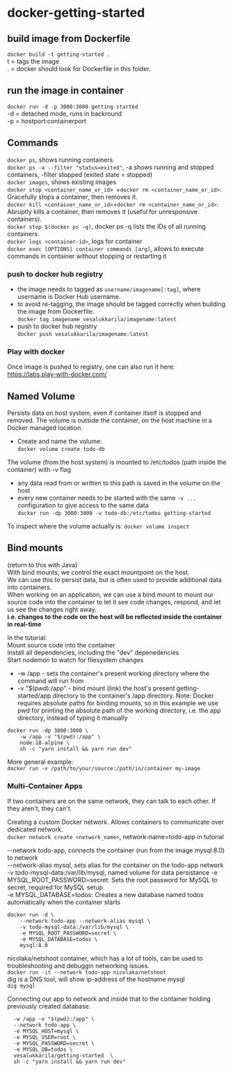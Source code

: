 # docker-getting-started

## build image from Dockerfile
```docker build -t getting-started .```  
t = tags the image  
. = docker should look for Dockerfile in this folder.

 ## run the image in container
 ```docker run -d -p 3000:3000 getting-started```  
-d = detached mode, runs in backround  
-p = hostport:containerport

## Commands
```docker ps```, shows running containers  
```docker ps -a --filter "status=exited"```, -a shows running and stopped containers, -filter stopped (exited state = stopped)  
```docker images```, shows existing images  
```docker stop <container_name_or_id> ```+```docker rm <container_name_or_id>```: Gracefully stops a container, then removes it.  
```docker kill <container_name_or_id>```+```docker rm <container_name_or_id>```: Abruptly kills a container, then removes it (useful for unresponsive containers).  
```docker stop $(docker ps -q)```, docker ps -q lists the IDs of all running containers.  
```docker logs <container-id>```, logs for container  
```docker exec [OPTIONS] container commands [arg]```, allows to execute commands in container without stopping or restarting it
### push to docker hub registry
- the image needs to tagged as ```username/imagename[:tag]```, where username is Docker Hub username.  
- to avoid re-tagging, the image should be tagged correctly when building the image from Dockerfile.  
```docker tag imagename vesalukkarila/imagename:latest```
- push to docker hub registry  
```docker push vesalukkarila/imagename:latest```

### Play with docker
Once image is pushed to registry, one can also run it here:  
https://labs.play-with-docker.com/

## Named Volume
Persists data on host system, even if container itself is stopped and removed. 
The volume is outside the container, on the host machine in a Docker managed location.  
- Create and name the volume:  
```docker volume create todo-db```  

The volume (from the host system) is mounted to /etc/todos (path inside the container) with -v flag
- any data read from or written to this path is saved in the volume on the host
- every new container needs to be started with the same ```-v ...``` configuration to give access to the same data  
```docker run -dp 3000:3000 -v todo-db:/etc/todos getting-started```  

To inspect where the volume actually is:
```docker volume inspect```

## Bind mounts
(return to this with Java)  
With bind mounts, we control the exact mountpoint on the host.  
We can use this to persist data, but is often used to provide additional data into containers.  
When working on an application, we can use a bind mount to mount our source code into the container to let it 
see code changes, respond, and let us see the changes right away.  
**i.e. changes to the code on the host will be 
reflected inside the container in real-time**    

In the tutorial:  
Mount source code into the container  
Install all dependencies, including the "dev" depenedencies  
Start nodemon to watch for filesystem changes  
- -w /app - sets the container's present working directory where the command will run from
- -v "$(pwd):/app" - bind mount (link) the host's present getting-started/app directory to the container's /app directory. Note: Docker requires absolute paths for binding mounts, so in this example we use pwd for printing the absolute path of the working directory, i.e. the app directory, instead of typing it manually
```
docker run -dp 3000:3000 \
    -w /app -v "$(pwd):/app" \
    node:18-alpine \
    sh -c "yarn install && yarn run dev"
  ```   
More general example:  
```docker run -v /path/to/your/source:/path/in/container my-image```

### Multi-Container Apps  
If two containers are on the same network, they can talk to each other. If they aren't, they can't.  

Creating a custom Docker network. Allows containers to communicate over dedicated network.  
```docker network create <network_name>```, network-name=todo-app in tutorial

--network todo-app, connects the container (run from the image mysql:8.0) to network  
--network-alias mysql, sets alias for the container on the todo-app network  
-v todo-mysql-data:/var/lib/mysql, named volume for data persistance
-e MYSQL_ROOT_PASSWORD=secret: Sets the root password for MySQL to secret, required for MySQL setup  
-e MYSQL_DATABASE=todos: Creates a new database named todos automatically when the container starts  
```
docker run -d \
    --network todo-app --network-alias mysql \
    -v todo-mysql-data:/var/lib/mysql \
    -e MYSQL_ROOT_PASSWORD=secret \
    -e MYSQL_DATABASE=todos \
    mysql:8.0
   ``` 
    

nicolaka/netshoot container, which has a lot of tools, can be used to troubleshooting and debuggin networking issues.  
```docker run -it --network todo-app nicolaka/netshoot```  
dig is a DNS tool, will show ip-address of the hostname mysql  
```dig mysql``` 

Connecting our app to network and inside that to the container holding previously created database.

```docker run -dp 3000:3000 \
  -w /app -v "$(pwd):/app" \
  --network todo-app \
  -e MYSQL_HOST=mysql \
  -e MYSQL_USER=root \
  -e MYSQL_PASSWORD=secret \
  -e MYSQL_DB=todos \
  vesalukkarila/getting-started  \
  sh -c "yarn install && yarn run dev"
  ```